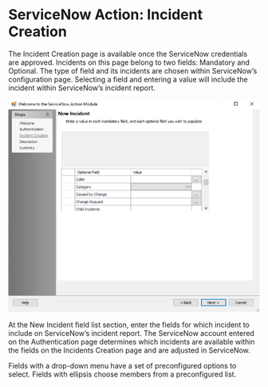 # ServiceNow Action: Incident Creation

The Incident Creation page is available once the ServiceNow credentials are approved. Incidents on this page belong to two fields: Mandatory and Optional. The type of field and its incidents are chosen within ServiceNow’s configuration page. Selecting a field and entering a value will include the incident within ServiceNow’s incident report.

![ServiceNow Action Module wizard New Incident page](/static/img/product_docs/accessanalyzer/accessanalyzer/enterpriseauditor/admin/action/servicenow/incidentcreation.png)

At the New Incident field list section, enter the fields for which incident to include on ServiceNow’s incident report. The ServiceNow account entered on the Authentication page determines which incidents are available within the fields on the Incidents Creation page and are adjusted in ServiceNow.

Fields with a drop-down menu have a set of preconfigured options to select. Fields with ellipsis choose members from a preconfigured list.
